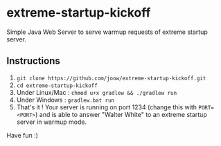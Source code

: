 extreme-startup-kickoff
=======================

Simple Java Web Server to serve warmup requests of extreme startup server.

## Instructions
1. `git clone https://github.com/joow/extreme-startup-kickoff.git`
2. `cd extreme-startup-kickoff`
3. Under Linux/Mac : `chmod u+x gradlew && ./gradlew run`
4. Under Windows : `gradlew.bat run`
5. That's it ! Your server is running on port 1234 (change this with `PORT=<PORT>`) and is able to answer "Walter White" to an extreme startup server in warmup mode.

Have fun :)
